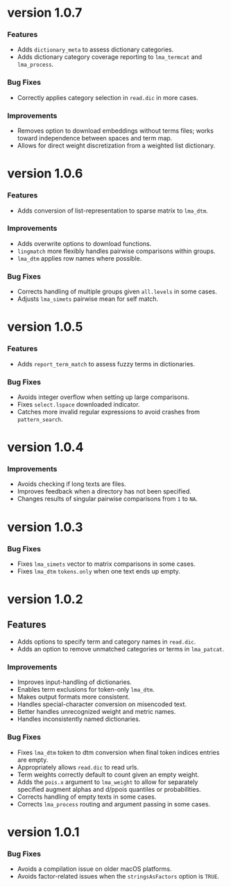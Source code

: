# version 1.0.7

### Features
* Adds `dictionary_meta` to assess dictionary categories.
* Adds dictionary category coverage reporting to `lma_termcat` and `lma_process`.

### Bug Fixes
* Correctly applies category selection in `read.dic` in more cases.

### Improvements
* Removes option to download embeddings without terms files; works toward
  independence between spaces and term map.
* Allows for direct weight discretization from a weighted list dictionary.

# version 1.0.6

### Features
* Adds conversion of list-representation to sparse matrix to `lma_dtm`.

### Improvements
* Adds overwrite options to download functions.
* `lingmatch` more flexibly handles pairwise comparisons within groups.
* `lma_dtm` applies row names where possible.

### Bug Fixes
* Corrects handling of multiple groups given `all.levels` in some cases.
* Adjusts `lma_simets` pairwise mean for self match.

# version 1.0.5

### Features
* Adds `report_term_match` to assess fuzzy terms in dictionaries.

### Bug Fixes
* Avoids integer overflow when setting up large comparisons.
* Fixes `select.lspace` downloaded indicator.
* Catches more invalid regular expressions to avoid crashes from `pattern_search`.

# version 1.0.4

### Improvements
* Avoids checking if long texts are files.
* Improves feedback when a directory has not been specified.
* Changes results of singular pairwise comparisons from `1` to `NA`.

# version 1.0.3

### Bug Fixes
* Fixes `lma_simets` vector to matrix comparisons in some cases.
* Fixes `lma_dtm` `tokens.only` when one text ends up empty.

# version 1.0.2

## Features
* Adds options to specify term and category names in `read.dic`.
* Adds an option to remove unmatched categories or terms in `lma_patcat`.

### Improvements
* Improves input-handling of dictionaries.
* Enables term exclusions for token-only `lma_dtm`.
* Makes output formats more consistent.
* Handles special-character conversion on misencoded text.
* Better handles unrecognized weight and metric names.
* Handles inconsistently named dictionaries.

### Bug Fixes
* Fixes `lma_dtm` token to dtm conversion when final token indices entries are empty.
* Appropriately allows `read.dic` to read urls.
* Term weights correctly default to count given an empty weight.
* Adds the `pois.x` argument to `lma_weight` to allow for separately specified augment alphas
  and d/ppois quantiles or probabilities.
* Corrects handling of empty texts in some cases.
* Corrects `lma_process` routing and argument passing in some cases.

# version 1.0.1

### Bug Fixes
* Avoids a compilation issue on older macOS platforms.
* Avoids factor-related issues when the `stringsAsFactors` option is `TRUE`.
